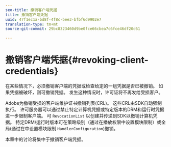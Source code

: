 ```yaml
---
seo-title: 撤销客户端凭据
title: 撤销客户端凭据
uuid: 47f1ec1a-bd8f-4f8c-bee3-bfbf6d9902e7
translation-type: tm+mt
source-git-commit: 29bc8323460d9be0fce66cbea7c6fce46df20d61

---
```



# 撤销客户端凭据{#revoking-client-credentials}

在某些情况下，必须撤销客户端的凭据或检查给定的一组凭据是否已被撤销。 如果凭据被破坏，则可撤销凭据。 发生这种情况时，许可证将不再发给受损客户。

Adobe为撤销受损的客户端维护证书撤销列表(CRL)。 这些CRL由SDK自动强制执行。 许可服务器可以通过禁止特定计算机凭据或特定版本的DRM和运行时凭据进一步限制客户端。 可 `RevocationList` 以创建并传递到SDK以撤销计算机凭据。 特定DRM/运行时版本可在策略级别（通过在播放权限中设置模块限制）或全局(通过在中设置模块限制 `HandlerConfiguration`)撤销。

本章中的讨论将集中于撤销客户端凭据。
